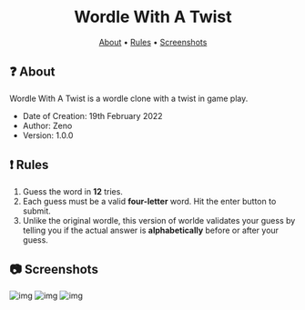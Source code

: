 <h1 align="center">
  <br>
  Wordle With A Twist
  <br>
</h1>

<p align="center">
  <a href="#-about">About</a>
  •
  <a href="#-rules">Rules</a>
  •
  <a href="#-screenshots">Screenshots</a>
</p>

## ❓ About
Wordle With A Twist is a wordle clone with a twist in game play.
- Date of Creation: 19th February 2022
- Author: Zeno
- Version: 1.0.0

## ❗ Rules
1. Guess the word in <strong>12</strong> tries.
2. Each guess must be a valid <strong>four-letter</strong> word. Hit the enter button to submit.
3. Unlike the original wordle, this version of worlde validates your guess by telling you if the actual answer is <strong>alphabetically</strong> before or after your guess.

## 📷 Screenshots
![img](https://i.imgur.com/TfWKmWM.png)
![img](https://i.imgur.com/K5Eiib0.png)
![img](https://i.imgur.com/CtDxKLp.png)
